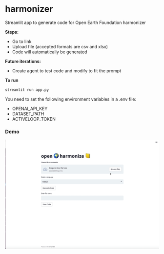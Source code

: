 # harmonizer

Streamlit app to generate code for Open Earth Foundation harmonizer

**Steps:**
- Go to link
- Upload file (accepted formats are csv and xlsx)
- Code will automatically be generated



**Future iterations:**
- Create agent to test code and modify to fit the prompt

**To run**

```python
streamlit run app.py
```
You need to set the following environment variables in a .env file:

- OPENAI_API_KEY
- DATASET_PATH
- ACTIVELOOP_TOKEN

### Demo

![Demo](demo_small.gif)
